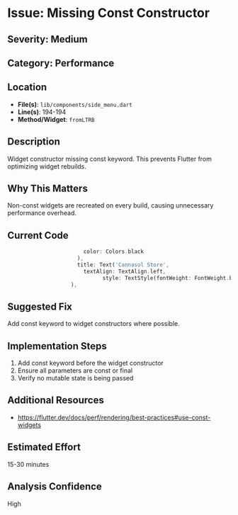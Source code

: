 # Issue: Missing Const Constructor

## Severity: Medium

## Category: Performance

## Location
- **File(s)**: `lib/components/side_menu.dart`
- **Line(s)**: 194-194
- **Method/Widget**: `fromLTRB`

## Description
Widget constructor missing const keyword. This prevents Flutter from optimizing widget rebuilds.

## Why This Matters
Non-const widgets are recreated on every build, causing unnecessary performance overhead.

## Current Code
```dart
                        color: Colors.black
                      ),
                      title: Text('Cannasol Store', 
                        textAlign: TextAlign.left,
                              style: TextStyle(fontWeight: FontWeight.bold, fontSize: 18)),
                    ),
```

## Suggested Fix
Add const keyword to widget constructors where possible.

## Implementation Steps
1. Add const keyword before the widget constructor
2. Ensure all parameters are const or final
3. Verify no mutable state is being passed

## Additional Resources
- https://flutter.dev/docs/perf/rendering/best-practices#use-const-widgets

## Estimated Effort
15-30 minutes

## Analysis Confidence
High
